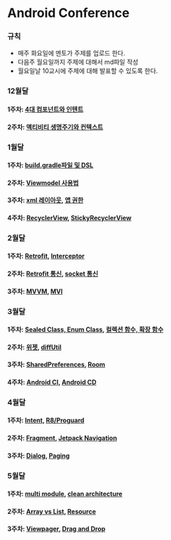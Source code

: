 # Android Conference
### 규칙
- 매주 화요일에 멘토가 주제를 업로드 한다.
- 다음주 월요일까지 주제에 대해서 md파일 작성
- 월요일날 10교시에 주제에 대해 발표할 수 있도록 한다.

### 12월달
#### 1주차: [4대 컴포넌트와 인텐트](https://github.com/GSM-Conference/Android-Conference/blob/main/2022/12%EC%9B%94%EC%B0%A8/4%EB%8C%80%20%EC%BB%B4%ED%8F%AC%EB%84%8C%ED%8A%B8%EC%99%80%20%EC%9D%B8%ED%85%90%ED%8A%B8.md)
#### 2주차: [액티비티 생명주기와 컨텍스트](https://github.com/GSM-Conference/Android-Conference/blob/main/2022/12%EC%9B%94%EC%B0%A8/%EC%95%A1%ED%8B%B0%EB%B9%84%ED%8B%B0%20%EC%83%9D%EB%AA%85%EC%A3%BC%EA%B8%B0%EC%99%80%20%EC%BB%A8%ED%85%8D%EC%8A%A4%ED%8A%B8.md)
### 1월달
#### 1주차: [build.gradle파일 및 DSL](https://github.com/GSM-Conference/Android-Conference/blob/main/2023/1%EC%9B%94%EC%B0%A8/build.gradle%ED%8C%8C%EC%9D%BC%20%EB%B0%8F%20DSL.md)
#### 2주차: [Viewmodel 사용법](https://github.com/GSM-Conference/Android-Conference/blob/main/2023/1%EC%9B%94%EC%B0%A8/viewmodel%20%EC%82%AC%EC%9A%A9%EB%B2%95.md)
#### 3주차: [xml 레이아웃](https://github.com/GSM-Conference/Android-Conference/blob/main/2023/1%EC%9B%94%EC%B0%A8/xml%20%EB%A0%88%EC%9D%B4%EC%95%84%EC%9B%83.md), [앱 권한](https://github.com/GSM-Conference/Android-Conference/blob/main/2023/1%EC%9B%94%EC%B0%A8/%EC%95%B1%20%EA%B6%8C%ED%95%9C.md)
#### 4주차: [RecyclerView](https://github.com/GSM-Conference/Android-Conference/blob/main/2023/1%EC%9B%94%EC%B0%A8/RecyclerView.md), [StickyRecyclerView](https://github.com/GSM-Conference/Android-Conference/blob/main/2023/1%EC%9B%94%EC%B0%A8/StickyRecyclerView.md)
### 2월달
#### 1주차: [Retrofit](https://github.com/GSM-Conference/Android-Conference/blob/main/2023/2%EC%9B%94%EC%B0%A8/retrofit.md), [Interceptor](https://github.com/GSM-Conference/Android-Conference/blob/main/2023/2%EC%9B%94%EC%B0%A8/interceptor.md)
#### 2주차: [Retrofit 통신](https://github.com/GSM-Conference/Android-Conference/blob/main/2023/2%EC%9B%94%EC%B0%A8/retrofit%20%ED%86%B5%EC%8B%A0.md), [socket 통신](https://github.com/GSM-Conference/Android-Conference/blob/main/2023/2%EC%9B%94%EC%B0%A8/socket%20%ED%86%B5%EC%8B%A0.md)
#### 3주차: [MVVM](https://github.com/GSM-Conference/Android-Conference/blob/main/2023/2%EC%9B%94%EC%B0%A8/mvvm.md), [MVI](https://github.com/GSM-Conference/Android-Conference/blob/main/2023/2%EC%9B%94%EC%B0%A8/mvi.md)
### 3월달
#### 1주차: [Sealed Class, Enum Class](https://github.com/GSM-Conference/Android-Conference/blob/main/2023/3%EC%9B%94%EC%B0%A8/sealed%20class%2C%20enum%20class.md), [컬렉션 함수, 확장 함수](https://github.com/GSM-Conference/Android-Conference/blob/main/2023/3%EC%9B%94%EC%B0%A8/%EC%BB%AC%EB%A0%89%EC%85%98%20%ED%95%A8%EC%88%98%2C%20%ED%99%95%EC%9E%A5%20%ED%95%A8%EC%88%98.md)
#### 2주차: [위젯](https://github.com/GSM-Conference/Android-Conference/blob/main/2023/3%EC%9B%94%EC%B0%A8/%EC%9C%84%EC%A0%AF.md), [diffUtil](https://github.com/GSM-Conference/Android-Conference/blob/main/2023/3%EC%9B%94%EC%B0%A8/diffUtil.md)
#### 3주차: [SharedPreferences](https://github.com/GSM-Conference/Android-Conference/blob/main/2023/3%EC%9B%94%EC%B0%A8/SharedPreferences.md), [Room](https://github.com/GSM-Conference/Android-Conference/blob/main/2023/3%EC%9B%94%EC%B0%A8/Room.md)
#### 4주차: [Android CI](https://github.com/GSM-Conference/Android-Conference/blob/main/2023/3%EC%9B%94%EC%B0%A8/Android%20CI.md), [Android CD](https://github.com/GSM-Conference/Android-Conference/blob/main/2023/3%EC%9B%94%EC%B0%A8/Android%20CD.md)
### 4월달
#### 1주차: [Intent](https://github.com/GSM-Conference/Android-Conference/blob/main/2023/4%EC%9B%94%EC%B0%A8/intent.md), [R8/Proguard](https://github.com/GSM-Conference/Android-Conference/blob/main/2023/4%EC%9B%94%EC%B0%A8/r8%2Cproguard.md)
#### 2주차: [Fragment](https://github.com/GSM-Conference/Android-Conference/blob/main/2023/4%EC%9B%94%EC%B0%A8/fragment.md), [Jetpack Navigation](https://github.com/GSM-Conference/Android-Conference/blob/main/2023/4%EC%9B%94%EC%B0%A8/jetpack%20navigation.md)
#### 3주차: [Dialog](https://github.com/GSM-Conference/Android-Conference/blob/main/2023/4%EC%9B%94%EC%B0%A8/dialog.md), [Paging](https://github.com/GSM-Conference/Android-Conference/blob/main/2023/4%EC%9B%94%EC%B0%A8/paging.md)
### 5월달
#### 1주차: [multi module](https://github.com/GSM-Conference/Android-Conference/blob/main/2023/5%EC%9B%94%EC%B0%A8/multi%20module.md), [clean architecture](https://github.com/GSM-Conference/Android-Conference/blob/main/2023/5%EC%9B%94%EC%B0%A8/clean%20architecture.md)
#### 2주차: [Array vs List](https://github.com/GSM-Conference/Android-Conference/blob/main/2023/5%EC%9B%94%EC%B0%A8/array%20vs%20list.md), [Resource](https://github.com/GSM-Conference/Android-Conference/blob/main/2023/5%EC%9B%94%EC%B0%A8/resource.md)
#### 3주차: [Viewpager](https://github.com/GSM-Conference/Android-Conference/blob/main/2023/5%EC%9B%94%EC%B0%A8/viewpager.md), [Drag and Drop](https://github.com/GSM-Conference/Android-Conference/blob/main/2023/5%EC%9B%94%EC%B0%A8/drag%20and%20drop.md)
